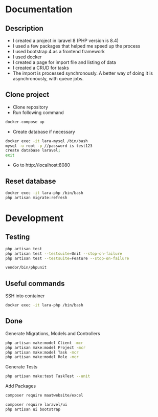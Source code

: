 # Documentation
## Description
- I created a project in laravel 8 (PHP version is 8.4)
- I used a few packages that helped me speed up the process
- I used bootstrap 4 as a frontend framework
- I used docker
- I created a page for import file and listing of data
- I created a CRUD for tasks
- The import is processed synchronously. A better way of doing it is asynchronously, with queue jobs.

## Clone project
- Clone repository
- Run following command
```bash
docker-compose up
```
- Create database if necessary
```bash
docker exec -it lara-mysql /bin/bash
mysql -u root -p //password is test123
create database laravel;
exit
```
- Go to http://localhost:8080

## Reset database
```bash
docker exec -it lara-php /bin/bash
php artisan migrate:refresh
```

# Development
## Testing
```bash
php artisan test
php artisan test --testsuite=Unit --stop-on-failure
php artisan test --testsuite=Feature --stop-on-failure
```

```bash
vendor/bin/phpunit
```

## Useful commands
SSH into container
```bash
docker exec -it lara-php /bin/bash
```

## Done
Generate Migrations, Models and Controllers
```bash
php artisan make:model Client -mcr
php artisan make:model Project -mcr
php artisan make:model Task -mcr
php artisan make:model Role -mcr
```

Generate Tests
```bash
php artisan make:test TaskTest --unit
```


Add Packages
```bash
composer require maatwebsite/excel
```

```bash
composer require laravel/ui
php artisan ui bootstrap
```
